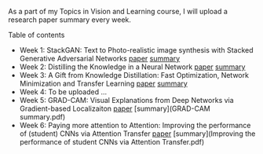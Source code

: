 As a part of my Topics in Vision and Learning course, I will upload a research paper summary every week.

Table of contents
* Week 1: StackGAN: Text to Photo-realistic image synthesis with Stacked Generative Adversarial Networks [paper](https://arxiv.org/abs/1612.03242) [summary](StackGAN_Summary.pdf)
* Week 2: Distilling the Knowledge in a Neural Network [paper](https://arxiv.org/abs/1503.02531) [summary](Distilling_Knowledge_Neural_Network_Summary.pdf)
* Week 3: A Gift from Knowledge Distillation: Fast Optimization, Network Minimization and Transfer Learning [paper](http://openaccess.thecvf.com/content_cvpr_2017/papers/Yim_A_Gift_From_CVPR_2017_paper.pdf) [summary](knowledge_distillation_summary.pdf)
* Week 4: To be uploaded ...
* Week 5: GRAD-CAM: Visual Explanations from Deep Networks via Gradient-based Localizaiton [paper](https://arxiv.org/abs/1610.02391) [summary](GRAD-CAM summary.pdf)
* Week 6: Paying more attention to Attention: Improving the performance of (student) CNNs via Attention Transfer [paper](https://arxiv.org/abs/1612.03928) [summary](Improving the performance of student CNNs via Attention Transfer.pdf)
